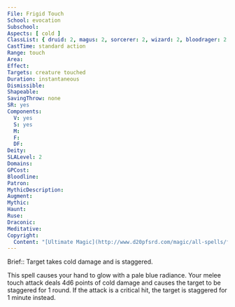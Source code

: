 ```yaml
---
File: Frigid Touch
School: evocation
Subschool: 
Aspects: [ cold ]
ClassList: { druid: 2, magus: 2, sorcerer: 2, wizard: 2, bloodrager: 2 }
CastTime: standard action
Range: touch
Area: 
Effect: 
Targets: creature touched
Duration: instantaneous
Dismissible: 
Shapeable: 
SavingThrow: none
SR: yes
Components:
  V: yes
  S: yes
  M: 
  F: 
  DF: 
Deity: 
SLALevel: 2
Domains: 
GPCost: 
Bloodline: 
Patron: 
MythicDescription: 
Augment: 
Mythic: 
Haunt: 
Ruse: 
Draconic: 
Meditative: 
Copyright:
  Content: "[Ultimate Magic](http://www.d20pfsrd.com/magic/all-spells/f/frigid-touch)"
---
```

Brief:: Target takes cold damage and is staggered.

This spell causes your hand to glow with a pale blue radiance. Your melee touch attack deals 4d6 points of cold damage and causes the target to be staggered for 1 round.  If the attack is a critical hit, the target is staggered for 1 minute instead.

